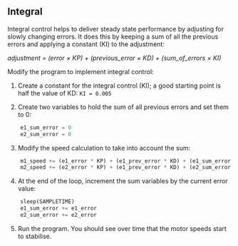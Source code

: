 ## Integral
Integral control helps to deliver steady state performance by adjusting for slowly changing errors. It does this by keeping a sum of all the previous errors and applying a constant (KI) to the adjustment:

*adjustment = (error × KP) + (previous_error × KD) + (sum_of_errors × KI)*

Modify the program to implement integral control:

1. Create a constant for the integral control (KI); a good starting point is half the value of KD:
`KI = 0.005`

2. Create two variables to hold the sum of all previous errors and set them to 0:
~~~ python
	e1_sum_error = 0
	e2_sum_error = 0
~~~

3. Modify the speed calculation to take into account the sum:
~~~ python
    m1_speed += (e1_error * KP) + (e1_prev_error * KD) + (e1_sum_error * KI)
    m2_speed += (e2_error * KP) + (e1_prev_error * KD) + (e2_sum_error * KI)
~~~

4. At the end of the loop, increment the sum variables by the current error value:
~~~ python
    sleep(SAMPLETIME)
    e1_sum_error += e1_error
    e2_sum_error += e2_error
~~~

5. Run the program. You should see over time that the motor speeds start to stabilise.
